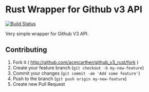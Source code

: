 # Rust Wrapper for Github v3 API

[![Build Status](https://travis-ci.org/acmcarther/github_v3_rust.svg?branch=master)](https://travis-ci.org/acmcarther/github_v3_rust)

Very simple wrapper for Github V3 API.

## Contributing

1. Fork it ( http://github.com/acmcarther/github_v3_rust/fork )
2. Create your feature branch (`git checkout -b my-new-feature`)
3. Commit your changes (`git commit -am 'Add some feature'`)
4. Push to the branch (`git push origin my-new-feature`)
5. Create new Pull Request
